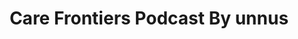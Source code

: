 ---
type: static
page: podcast/list.html
title: Care Frontiers Podcast By unnus
which: medical
description: Care Frontiers is a healthcare related podcast hosted by Sliman Baghouri. The podcast discuss everything business, branding and marketing 
menu: main
weight: 9
private: false
---